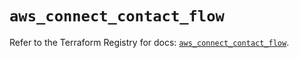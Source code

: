 # `aws_connect_contact_flow`

Refer to the Terraform Registry for docs: [`aws_connect_contact_flow`](https://registry.terraform.io/providers/hashicorp/aws/5.42.0/docs/resources/connect_contact_flow).
